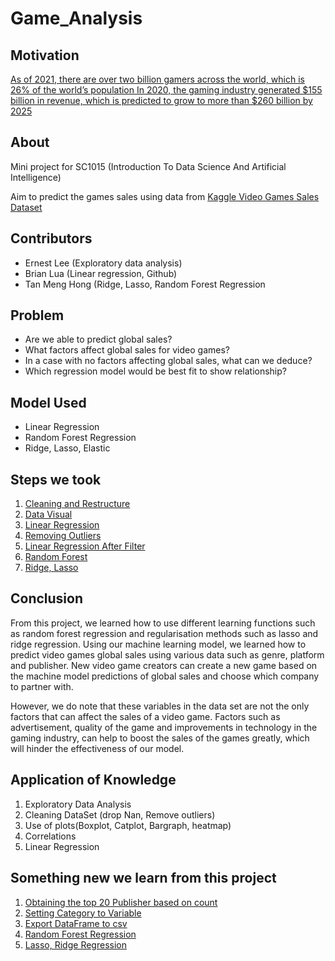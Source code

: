 # Game_Analysis

## Motivation 
[As of 2021, there are over two billion gamers across the world, which is 26% of the world’s population
In 2020, the gaming industry generated $155 billion in revenue, which is predicted to grow to more than $260 billion by 2025](https://www.investopedia.com/articles/investing/053115/how-video-game-industry-changing.asp ) 
## About
Mini project for SC1015 (Introduction To Data Science And Artificial Intelligence) 

Aim to predict the games sales using data from [Kaggle Video Games Sales Dataset](https://www.kaggle.com/datasets/sidtwr/videogames-sales-dataset?select=Video_Games_Sales_as_at_22_Dec_2016.csv)

## Contributors
- Ernest Lee (Exploratory data analysis)
- Brian Lua (Linear regression, Github)
- Tan Meng Hong (Ridge, Lasso, Random Forest Regression

## Problem
- Are we able to predict global sales?
- What factors affect global sales for video games?
- In a case with no factors affecting global sales, what can we deduce?
- Which regression model would be best fit to show relationship?

## Model Used
- Linear Regression
- Random Forest Regression
- Ridge, Lasso, Elastic

## Steps we took
1. [Cleaning and Restructure](https://github.com/Sealpillow/Game_Analysis/blob/main/NoteBooks/1.%20Cleaning%20and%20Restructure.ipynb)
2. [Data Visual](https://github.com/Sealpillow/Game_Analysis/blob/main/NoteBooks/2.%20Data%20Visual.ipynb)
3. [Linear Regression](https://github.com/Sealpillow/Game_Analysis/blob/main/NoteBooks/3.%20Linear%20Regression.ipynb)
4. [Removing Outliers](https://github.com/Sealpillow/Game_Analysis/blob/main/NoteBooks/4.%20Removing%20Outliers.ipynb)
5. [Linear Regression After Filter](https://github.com/Sealpillow/Game_Analysis/blob/main/NoteBooks/5.%20Linear%20Regression%20After%20Filter.ipynb)
6. [Random Forest](https://github.com/Sealpillow/Game_Analysis/blob/main/NoteBooks/8.%20Random%20forest.ipynb)
7. [Ridge, Lasso](https://github.com/Sealpillow/Game_Analysis/blob/main/NoteBooks/9.%20Ridge%2C%20Lasso%2C%20Elastic.ipynb)

## Conclusion
From this project, we learned how to use different learning functions such as random forest regression and regularisation methods such as lasso and ridge regression. Using our machine learning model, we learned how to predict video games global sales using various data such as genre, platform and publisher. New video game creators can create a new game based on the machine model predictions of global sales and choose which company to partner with.  

However, we do note that these variables in the data set are not the only factors that can affect the sales of a video game. Factors such as advertisement, quality of the game and improvements in technology in the gaming industry, can help to boost the sales of the games greatly, which will hinder the effectiveness of our model.


## Application of Knowledge
1. Exploratory Data Analysis
2. Cleaning DataSet (drop Nan, Remove outliers)
3. Use of plots(Boxplot, Catplot, Bargraph, heatmap)
4. Correlations
5. Linear Regression

## Something new we learn from this project
1. [Obtaining the top 20 Publisher based on count](https://stackoverflow.com/questions/46623583/seaborn-countplot-order-categories-by-count)
2. [Setting Category to Variable](https://www.youtube.com/watch?v=7EgN_71Xtdw)
3. [Export DataFrame to csv](https://datatofish.com/export-dataframe-to-csv/)
4. [Random Forest Regression](https://towardsdatascience.com/random-forest-in-python-24d0893d51c0)
5. [Lasso, Ridge Regression](https://www.pluralsight.com/guides/linear-lasso-ridge-regression-scikit-learn)

